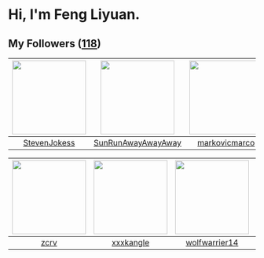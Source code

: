 # Hi, I'm Feng Liyuan.

## My Followers ([118](https://github.com/SunRunAway?tab=followers))

| <img src="https://avatars.githubusercontent.com/u/71307974?v=4" width="150" height="150" /> | <img src="https://avatars.githubusercontent.com/u/51537937?v=4" width="150" height="150" /> | <img src="https://avatars.githubusercontent.com/u/52882128?v=4" width="150" height="150" /> | <img src="https://avatars.githubusercontent.com/u/55519398?v=4" width="150" height="150" /> |
| :-----------------------------------------------------------------------------------------: | :-----------------------------------------------------------------------------------------: | :-----------------------------------------------------------------------------------------: | :-----------------------------------------------------------------------------------------: |
|                       [StevenJokess](https://github.com/StevenJokess)                       |                 [SunRunAwayAwayAway](https://github.com/SunRunAwayAwayAway)                 |                      [markovicmarco](https://github.com/markovicmarco)                      |                            [zeroggz](https://github.com/zeroggz)                            |

| <img src="https://avatars.githubusercontent.com/u/119645983?v=4" width="150" height="150" /> | <img src="https://avatars.githubusercontent.com/u/88874211?v=4" width="150" height="150" /> | <img src="https://avatars.githubusercontent.com/u/74522790?v=4" width="150" height="150" /> | <img src="https://avatars.githubusercontent.com/u/49479987?v=4" width="150" height="150" /> |
| :------------------------------------------------------------------------------------------: | :-----------------------------------------------------------------------------------------: | :-----------------------------------------------------------------------------------------: | :-----------------------------------------------------------------------------------------: |
|                                [zcrv](https://github.com/zcrv)                               |                          [xxxkangle](https://github.com/xxxkangle)                          |                      [wolfwarrier14](https://github.com/wolfwarrier14)                      |                              [bo-er](https://github.com/bo-er)                              |